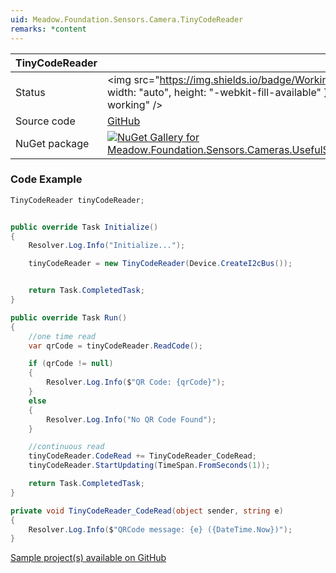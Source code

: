 ```yaml
---
uid: Meadow.Foundation.Sensors.Camera.TinyCodeReader
remarks: *content
---
```


| TinyCodeReader | |
|--------|--------|
| Status | <img src="https://img.shields.io/badge/Working-brightgreen" style={{ width: "auto", height: "-webkit-fill-available" }} alt="Status badge: working" /> |
| Source code | [GitHub](https://github.com/wildernesslabs/meadow.foundation.compositedevices/tree/main/Source/Sensors.Camera.UsefulSensors.TinyCodeReader) |
| NuGet package | <a href="https://www.nuget.org/packages/Meadow.Foundation.Sensors.Cameras.UsefulSensors.TinyCodeReader/" target="_blank"><img src="https://img.shields.io/nuget/v/Meadow.Foundation.Sensors.Cameras.UsefulSensors.TinyCodeReader.svg?label=Meadow.Foundation.Sensors.Cameras.UsefulSensors.TinyCodeReader" alt="NuGet Gallery for Meadow.Foundation.Sensors.Cameras.UsefulSensors.TinyCodeReader" /></a> |
### Code Example

```csharp
TinyCodeReader tinyCodeReader;


public override Task Initialize()
{
    Resolver.Log.Info("Initialize...");

    tinyCodeReader = new TinyCodeReader(Device.CreateI2cBus());


    return Task.CompletedTask;
}

public override Task Run()
{
    //one time read 
    var qrCode = tinyCodeReader.ReadCode();

    if (qrCode != null)
    {
        Resolver.Log.Info($"QR Code: {qrCode}");
    }
    else
    {
        Resolver.Log.Info("No QR Code Found");
    }

    //continuous read
    tinyCodeReader.CodeRead += TinyCodeReader_CodeRead;
    tinyCodeReader.StartUpdating(TimeSpan.FromSeconds(1));

    return Task.CompletedTask;
}

private void TinyCodeReader_CodeRead(object sender, string e)
{
    Resolver.Log.Info($"QRCode message: {e} ({DateTime.Now})");
}

```

[Sample project(s) available on GitHub](https://github.com/wildernesslabs/meadow.foundation.compositedevices/tree/main/Source/Sensors.Camera.UsefulSensors.TinyCodeReader/Samples/TinyCodeReader_Sample)

